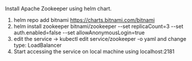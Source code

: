 Install Apache Zookeeper using helm chart.

1) helm repo add bitnami https://charts.bitnami.com/bitnami
2) helm install zookeeper bitnami/zookeeper --set replicaCount=3 --set auth.enabled=false --set allowAnonymousLogin=true
3) edit the service -> kubectl edit service/zookeeper -o yaml and change type: LoadBalancer
4) Start accessing the service on local machine using localhost:2181